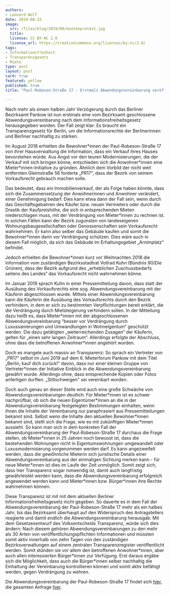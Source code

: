 ```yaml
---
authors:
- Leonard Wolf
date: 2019-08-22
image:
  src: /files/blog/2019/08/mietenprotest.jpg
  title:
  license: CC BY-NC 2.0
  license_url: https://creativecommons.org/licenses/by-nc/2.0/
tags:
- Informationsfreiheit
- Transparenzgesetz
- Miete
type: post
layout: post
card: true
featured: yellow
published: true
title: "Paul-Robeson-Straße 17 - Erstmals Abwendungsvereinbarung veröffentlicht"

---
```


Nach mehr als einem halben Jahr Verzögerung durch das Berliner Bezirksamt Pankow ist nun erstmals eine vom Bezirksamt geschlossene Abwendungsvereinbarung nach dem Informationsfreiheitsgesetz herausgegeben worden. Der Fall zeigt klar: Es braucht ein Transparenzgesetz für Berlin, um die Informationsrechte der Berlinerinnen und Berliner nachhaltig zu stärken.

Im August 2018 erhielten die Bewohner\*innen der Paul-Robeson-Straße 17 von ihrer Hausverwaltung die Information, dass ein Verkauf ihres Hauses bevorstehen würde. Aus Angst vor den teuren Modernisierungen, die der Verkauf mit sich bringen könne, entschieden sich die Anwohner\*innen eine Mieter\*innen-Initiative zu gründen. Ähnlich dem Vorbild der nicht weit entfernten Gleimstraße 56 forderte „PR17“, dass der Bezirk von seinem Vorkaufsrecht gebrauch machen solle.

Das bedeutet, dass ein Immobilienverkauf, der als Folge haben könnte, dass sich die Zusammensetzung der Anwohnerinnen und Anwohner verändert, einer Genehmigung bedarf. Dies kann etwa dann der Fall sein, wenn durch das Geschäftsgebahren des Käufer bzw. neuen Vermieters oder durch die Drastik der Kaufpreishöhe, die sich in entsprechenden Mieten niederschlagen muss, mit der Verdrängung von Mieter\*innen zu rechnen ist. In solchen Fällen kann der Bezirk zugunsten von landeseigenen Wohnungsbaugesellschaften oder Genossenschaften sein Vorkaufsrecht wahrnehmen. Er kann also selber das Gebäude kaufen und somit die Bewohner\*innen darin vor Verdrängung schützen. Dies wäre auch in diesem Fall möglich, da sich das Gebäude im Erhaltungsgebiet „Arnimplatz“ befindet.

Jedoch erhielten die Bewohner\*innen kurz vor Weihnachten 2018 die Information vom zuständigen Bezirksstadtrat Vollrad Kuhn (Bündnis 90/Die Grünen), dass der Bezirk aufgrund des „erheblichen Zuschussbedarfs seitens des Landes“ das Vorkaufsrecht nicht wahrnehmen könne. 

Im Januar 2019 sprach Kuhn in einer Pressemitteilung davon, dass statt der Ausübung des Vorkaufsrechts eine sog. Abwendungsvereinbarung mit der Käuferin abgeschlossen wurde. Mittels einer Abwendungsvereinbarung kann die Käuferin die Ausübung des Vorkaufsrechts durch den Bezirk verhindern, in dem er sich zu bestimmten Verpflichtungen bereit erklärt, die die Verdrängung durch Mietsteigerung verhindern sollen. In der Mitteilung dazu heißt es, dass Mieter\*innen mit der abgeschlossenen Abwendungsvereinbarung “besser vor Verdrängung durch Luxussanierungen und Umwandlungen in Wohneigentum“ geschützt werden. Die dazu getätigten „weiterreichenden Zusagen“ der Käuferin, gelten für „einen sehr langen Zeitraum“. Allerdings erfolgte der Abschluss, ohne dass die betroffenen Anwohner\*innen angehört wurden.

Doch es mangele auch massiv an Transparenz: So sprach ein Vertreter von „PR17“ selbst im Juni 2019 auf dem 6. Mieterforum Pankow mit dem Titel „Berlin, kauf dich zurück!“ davon, dass nur einer kleinen Gruppe von Vertreter\*innen der Initiative Einblick in die Abwendungsvereinbarung gewährt wurde. Allerdings ohne, dass entsprechende Kopien oder Fotos anfertigen durften. „Stillschweigen" sei vereinbart worden.

Doch auch genau an dieser Stelle wird auch eine große Schwäche von Abwendungsvereinbarungen deutlich: Für Mieter\*innen ist es schwer nachprüfbar, ob sich die neuen Eigentümer\*innen an die in der Abwendungsvereinbarung festgelegten Bestimmungen einhalten, wenn ihnen die Inhalte der Vereinbarung nur paraphrasiert aus Pressemitteilungen bekannt sind. Selbst wenn die Inhalte den aktuellen Bewohner\*innen bekannt sind, stellt sich die Frage, wie es mit zukünftigen Mieter\*innen aussieht. So kann man sich in dem konkreten Fall der Abwendungsvereinbarung der Paul-Robeson-Straße 17 durchaus die Frage stellen, ob Mieter\*innen in 25 Jahren noch bewusst ist, dass die bestehenden Wohnungen nicht in Eigentumswohnungen umgewandelt oder Luxusmodernisierung vorgenommen werden darf. Es kann angezweifelt werden, dass die gewöhnliche Mieterin sich juristische Details einer Abwendungsvereinbarung aus der einmaligen Sichtung merken kann - für neue Mieter\*innen ist dies im Laufe der Zeit unmöglich. Somit zeigt sich, dass hier Transparenz sogar notwendig ist, damit auch langfristig gewährleistet werden kann, dass die Abwendungsvereinbarung erfolgreich angewendet werden kann und Mieter\*innen bzw. Bürger\*innen ihre Rechte wahrnehmen können. 

Diese Transparenz ist mit mit dem aktuellen Berliner Informationsfreiheitsgesetz nicht gegeben. So dauerte es in dem Fall der Abwendungsvereinbarung der Paul-Robeson-Straße 17 mehr als ein halbes Jahr, bis das Bezirksamt überhaupt auf den Widerspruch des Antragstellers reagierte und damit endlich die Abwendungsvereinbarung herausgab. Mit dem Gesetzesentwurf des Volksentscheids Transparenz, würde sich dies ändern: Nach diesem gehören Abwendungsvereinbarungen zu den mehr als 30 Arten von veröffentlichungspflichten Informationen und müssten somit aktiv innerhalb von zehn Tagen von den zuständigen Bezirksverwaltungen auf einem zentralen Transparenzregister veröffentlicht werden. Somit stünden sie vor allem den betroffenen Anwohner\*innen, aber auch allen interessierten Bürger\*innen zur Verfügung. Erst daraus ergäbe sich die Möglichkeit, dass auch die Bürger\*innen selber nachhaltig die Einhaltung der Vereinbarung kontrollieren können und somit aktiv befähigt werden, gegen Verdrängung zu wehren. 

Die Abwendungsvereinbarung der Paul-Robeson-Straße 17 findet sich <a href="https://fragdenstaat.de/dokumente/1609/">hier</a>, die gesamten Anfrage <a href="https://fragdenstaat.de/anfrage/abwendungsvereinbarung-paul-robeson-strae-17/#nachricht-112069">hier</a>.
